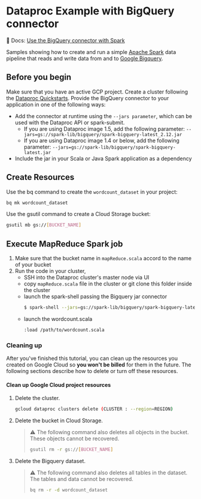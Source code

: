 # Dataproc Example with BigQuery connector

📝 Docs: [Use the BigQuery connector with Spark](https://cloud.google.com/dataproc/docs/tutorials/bigquery-connector-spark-example)

Samples showing how to create and run a simple [Apache Spark](https://spark.apache.org/) data pipeline that reads and write data from and to [Google Bigquery](https://cloud.google.com/bigquery).

## Before you begin

Make sure that you have an active GCP project.
Create a cluster following the [Dataproc Quickstarts](https://cloud.google.com/dataproc/docs/quickstarts).
Provide the BigQuery connector to your application in one of the following ways:
- Add the connector at runtime using the `--jars parameter`, which can be used with the Dataproc API or spark-submit.
    - If you are using Dataproc image 1.5, add the following parameter:
    `--jars=gs://spark-lib/bigquery/spark-bigquery-latest_2.12.jar`
    - If you are using Dataproc image 1.4 or below, add the following parameter:
    `--jars=gs://spark-lib/bigquery/spark-bigquery-latest.jar`
- Include the jar in your Scala or Java Spark application as a dependency 


## Create Resources
Use the bq command to create the `wordcount_dataset` in your project:
```sh
bq mk wordcount_dataset
```
Use the gsutil command to create a Cloud Storage bucket:
```sh
gsutil mb gs://[BUCKET_NAME]
```
    
## Execute MapReduce Spark job

1. Make sure that the bucket name in `mapReduce.scala` accord to the name of your bucket
2. Run the code in your cluster, 
    - SSH into the Dataproc cluster's master node via UI
    - copy `mapReduce.scala` file in the cluster or git clone this folder inside the cluster
    - launch the spark-shell passing the Bigquery jar connector
        ```sh
        $ spark-shell --jars=gs://spark-lib/bigquery/spark-bigquery-latest.jar
        ```
    - launch the wordcount.scala 
         ```sh
        :load /path/to/wordcount.scala
        ```
### Cleaning up

After you've finished this tutorial, you can clean up the resources you created
on Google Cloud so **you won't be billed** for them in the future.
The following sections describe how to delete or turn off these resources.

#### Clean up Google Cloud project resources

1. Delete the cluster.

    ```sh
    gcloud dataproc clusters delete (CLUSTER : --region=REGION)
    ```

1. Delete the bucket in Cloud Storage.

    > ⚠️ The following command also deletes all objects in the bucket.
    > These objects cannot be recovered.
    >
    > ```sh
    > gsutil rm -r gs://[BUCKET_NAME]
    > ```

1. Delete the Bigquery dataset.
    > ⚠️ The following command also deletes all tables in the dataset.
    > The tables and data cannot be recovered.
    >
    > ```sh
    > bq rm -r -d wordcount_dataset
    > ```
